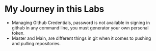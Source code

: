 # My Journey in this Labs


- Managing Github Credentials, password is not available in signing in github in any command line, you must generator your own personal token.
- Master and Main, are different things in git when it comes to pushing and pulling repositories.
